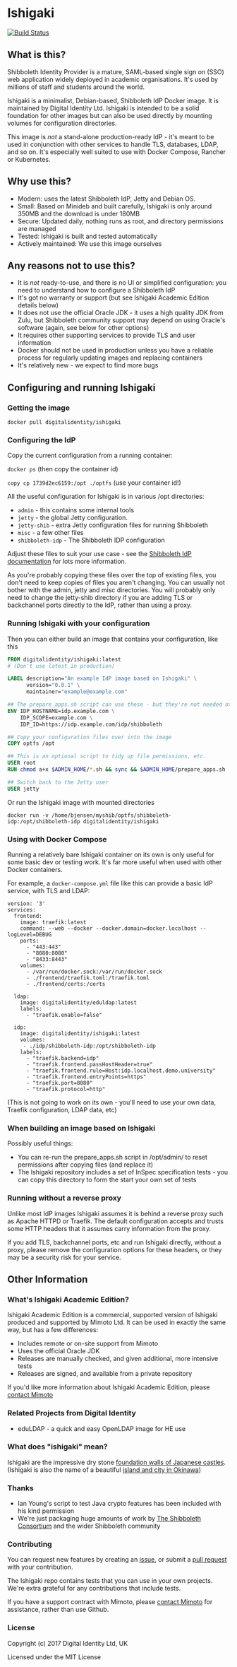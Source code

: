 # Ishigaki

[![Build Status](https://travis-ci.org/Digital-Identity-Labs/ishigaki.svg?branch=master)](https://travis-ci.org/Digital-Identity-Labs/ishigaki)

## What is this?

Shibboleth Identity Provider is a mature, SAML-based single sign on (SSO) web application widely deployed in 
academic organisations. It's used by millions of staff and students around the world.

Ishigaki is a minimalist, Debian-based, Shibboleth IdP Docker image. It is maintained by Digital Identity Ltd. 
Ishigaki is  intended to be a solid foundation for other images but can also be used directly by mounting volumes for configuration directories.

This image is *not* a stand-alone production-ready IdP - it's meant to be used in conjunction with other services 
to handle TLS, databases, LDAP, and so on. It's especially well suited to use with Docker Compose, Rancher or 
Kubernetes. 

## Why use this?

* Modern: uses the latest Shibboleth IdP, Jetty and Debian OS.
* Small: Based on Minideb and built carefully, Ishigaki is only around 350MB and the download is under 180MB
* Secure: Updated daily, nothing runs as root, and directory permissions are managed
* Tested: Ishigaki is built and tested automatically
* Actively maintained: We use this image ourselves


## Any reasons not to use this?

* It is *not* ready-to-use, and there is no UI or simplified configuration: you need to understand how to configure a Shibboleth IdP
* It's got no warranty or support (but see Ishigaki Academic Edition details below)
* It does not use the official Oracle JDK - it uses a high quality JDK from Zulu, but Shibboleth community support may depend on using Oracle's software (again, see below for other options)
* It requires other supporting services to provide TLS and user information
* Docker should not be used in production unless you have a reliable process for regularly updating images and replacing containers
* It's relatively new - we expect to find more bugs 

## Configuring and running Ishigaki

### Getting the image

`docker pull digitalidentity/ishigaki`

### Configuring the IdP

Copy the current configuration from a running container:

`docker ps`  (then copy the container id)

`copy cp 1739d2ec6159:/opt ./optfs`  (use your container id!)

All the useful configuration for Ishigaki is in various /opt directories:

  *  `admin` - this contains some internal tools
  *  `jetty` - the global Jetty configuration.
  *  `jetty-shib` - extra Jetty configuration files for running Shibboleth
  *  `misc` - a few other files
  *  `shibboleth-idp` - The Shibboleth IDP configuration

Adjust these files to suit your use case - see the [Shibboleth IdP documentation](https://wiki.shibboleth.net/confluence/display/IDP30/Home) for lots more information.

As you're probably copying these files over the top of existing files, you don't need to keep copies of files you aren't changing. 
You can usually not bother with the admin, jetty and misc directories. You will probably only need to change the jetty-shib directory
if you are adding TLS or backchannel ports directly to the IdP, rather than using a proxy.

### Running Ishigaki with your configuration

Then you can either build an image that contains your configuration, like this

```dockerfile
FROM digitalidentity/ishigaki:latest
# (Don't use latest in production)

LABEL description="An example IdP image based on Ishigaki" \
      version="0.0.1" \
      maintainer="example@example.com"

## The prepare_apps.sh script can use these - but they're not needed otherwise
ENV IDP_HOSTNAME=idp.example.com \
    IDP_SCOPE=example.com \
    IDP_ID=https://idp.example.com/idp/shibboleth

## Copy your configuration files over into the image
COPY optfs /opt

## This is an optional script to tidy up file permissions, etc.
USER root
RUN chmod a+x $ADMIN_HOME/*.sh && sync && $ADMIN_HOME/prepare_apps.sh

## Switch back to the Jetty user
USER jetty
```

Or run the Ishigaki image with mounted directories

`docker run -v /home/bjensen/myshib/optfs/shibboleth-idp:/opt/shibboleth-idp digitalidentity/ishigaki`

### Using with Docker Compose

Running a relatively bare Ishigaki container on its own is only useful for some basic dev or testing work. It's far more useful when used with other Docker containers.

For example, a `docker-compose.yml` file like this can provide a basic IdP service, with TLS and LDAP:

```docker-compose
version: '3'
services:
  frontend:
    image: traefik:latest
    command: --web --docker --docker.domain=docker.localhost --logLevel=DEBUG
    ports:
      - "443:443"
      - "8080:8080"
      - "8433:8443"
    volumes:
      - /var/run/docker.sock:/var/run/docker.sock
      - ./frontend/traefik.toml:/traefik.toml
      - ./frontend/certs:/certs

  ldap:
    image: digitalidentity/eduldap:latest
    labels:
      - "traefik.enable=false"

  idp:
    image: digitalidentity/ishigaki:latest
    volumes:
     - ./idp/shibboleth-idp:/opt/shibboleth-idp
    labels:
      - "traefik.backend=idp"
      - "traefik.frontend.passHostHeader=true"
      - "traefik.frontend.rule=Host:idp.localhost.demo.university"
      - "traefik.frontend.entryPoints=https"
      - "traefik.port=8080"
      - "traefik.protocol=http"

```

(This is not going to work on its own - you'll need to use your own data, Traefik configuration, LDAP data, etc)

### When building an image based on Ishigaki

Possibly useful things:

  * You can re-run the prepare_apps.sh script in /opt/admin/ to reset permissions after copying files (and replace it)
  * The Ishigaki repository includes a set of InSpec specification tests - you can copy this directory to form the start your own
   set of tests

### Running without a reverse proxy

Unlike most IdP images Ishigaki assumes it is behind a reverse proxy such as Apache HTTPD or Traefik. 
The default configuration accepts and trusts some HTTP headers that it assumes carry information from the proxy.

If you add TLS, backchannel ports, etc and run Ishigaki directly, without a proxy, please remove the configuration options 
for these headers, or they may be a security risk for your service.


## Other Information


### What's Ishigaki Academic Edition?

Ishigaki Academic Edition is a commercial, supported version of Ishigaki produced and supported by Mimoto Ltd. It can be used in exactly the same way, but has a few differences:

* Includes remote or on-site support from Mimoto
* Uses the official Oracle JDK
* Releases are manually checked, and given additional, more intensive tests
* Releases are signed, and available from a private repository

If you'd like more information about Ishigaki Academic Edition, please [contact Mimoto](http://mimoto.co.uk/contact/)

### Related Projects from Digital Identity

* eduLDAP - a quick and easy OpenLDAP image for HE use

### What does "ishigaki" mean?
Ishigaki are the impressive dry stone [foundation walls of Japanese castles](http://www.jcastle.info/resources/view/109-Stone-Walls).
(Ishigaki is also the name of a beautiful [island and city in Okinawa](https://en.wikipedia.org/wiki/Ishigaki_Island))

### Thanks
* Ian Young's script to test Java crypto features has been included with his kind permission
* We're just packaging huge amounts of work by [The Shibboleth Consortium](https://www.shibboleth.net/consortium/) and the wider Shibboleth community

### Contributing
You can request new features by creating an [issue](https://github.com/Digital-Identity-Labs/ishigaki/issues), or submit a [pull request](https://github.com/Digital-Identity-Labs/ishigaki/pulls) with your contribution.

The Ishigaki repo contains tests that you can use in your own projects. We're extra grateful for any contributions that 
include tests.

If you have a support contract with Mimoto, please [contact Mimoto](http://mimoto.co.uk/contact/) for assistance, rather
 than use Github.

### License
Copyright (c) 2017 Digital Identity Ltd, UK

Licensed under the MIT License
